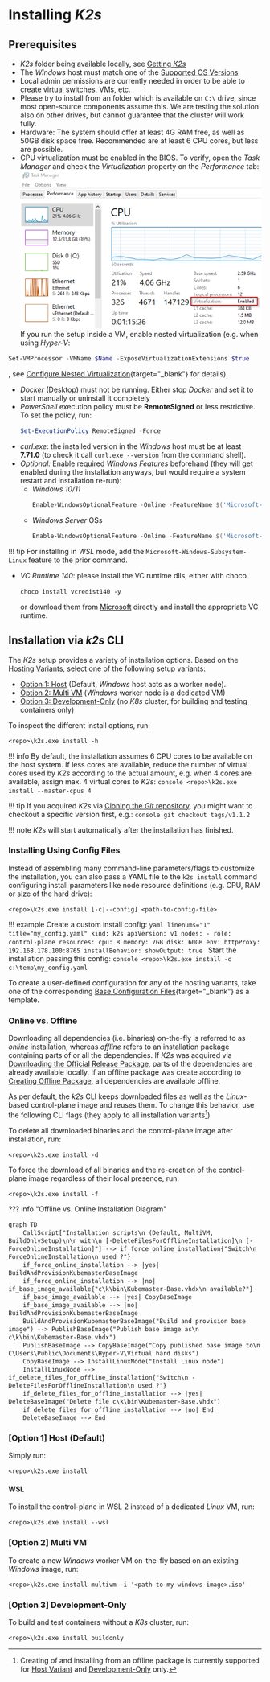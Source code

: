 <!--
SPDX-FileCopyrightText: © 2024 Siemens Healthineers AG
SPDX-License-Identifier: MIT
-->

# Installing *K2s*
## Prerequisites
- *K2s* folder being available locally, see [Getting *K2s*](getting-k2s.md)
- The *Windows* host must match one of the [Supported OS Versions](os-support.md)
- Local admin permissions are currently needed in order to be able to create virtual switches, VMs, etc.
- Please try to install from an folder which is available on `C:\` drive, since most open-source components assume this. We are testing the solution also on other drives, but cannot guarantee that the cluster will work fully.
- Hardware: The system should offer at least 4G RAM free, as well as 50GB disk space free. Recommended are at least 6 CPU cores, but less are possible.
- CPU virtualization must be enabled in the BIOS. To verify, open the *Task Manager* and check the *Virtualization* property on the *Performance* tab:<br/>
 ![Check Virtualization](assets/check_virtualization.png)
 <br/>If you run the setup inside a VM, enable nested virtualization (e.g. when using *Hyper-V*:<br/>
 ```powershell
 Set-VMProcessor -VMName $Name -ExposeVirtualizationExtensions $true
 ```
 , see [Configure Nested Virtualization](https://learn.microsoft.com/en-us/virtualization/hyper-v-on-windows/user-guide/enable-nested-virtualization#configure-nested-virtualization){target="_blank"} for details).
- *Docker* (Desktop) must not be running. Either stop *Docker* and set it to start manually or uninstall it completely
- *PowerShell* execution policy must be **RemoteSigned** or less restrictive. To set the policy, run:
  ```powershell 
  Set-ExecutionPolicy RemoteSigned -Force
  ```
- *curl.exe*: the installed version in the *Windows* host must be at least **7.71.0** (to check it call `curl.exe --version` from the command shell).
- *Optional:* Enable required *Windows Features* beforehand (they will get enabled during the installation anyways, but would require a system restart and installation re-run):
  - *Windows 10/11*
    ```powershell
    Enable-WindowsOptionalFeature -Online -FeatureName $('Microsoft-Hyper-V-All', 'Microsoft-Hyper-V', 'Microsoft-Hyper-V-Tools-All', 'Microsoft-Hyper-V-Management-PowerShell', 'Microsoft-Hyper-V-Hypervisor', 'Microsoft-Hyper-V-Services', 'Microsoft-Hyper-V-Management-Clients', 'Containers', 'VirtualMachinePlatform') -All -NoRestart
    ``` 
  - *Windows Server* OSs
    ```powershell 
    Enable-WindowsOptionalFeature -Online -FeatureName $('Microsoft-Hyper-V', 'Microsoft-Hyper-V-Management-PowerShell', 'Containers', 'VirtualMachinePlatform') -All -NoRestart
    ``` 

!!! tip
    For installing in *WSL* mode, add the `Microsoft-Windows-Subsystem-Linux` feature to the prior command.
- *VC Runtime 140*: please install the VC runtime dlls, either with choco

   ```choco install vcredist140 -y```

   or download them from [Microsoft](https://learn.microsoft.com/en-us/cpp/windows/latest-supported-vc-redist) directly and install the appropriate VC runtime.

## Installation via *k2s* CLI
The *K2s* setup provides a variety of installation options. Based on the [Hosting Variants](../user-guide/hosting-variants.md), select one of the following setup variants:

 - [Option 1: Host](#option-1-host-default) (Default, *Windows* host acts as a worker node).
 - [Option 2: Multi VM](#option-2-multi-vm) (*Windows* worker node is a dedicated VM)
 - [Option 3: Development-Only](#option-3-development-only) (no *K8s* cluster, for building and testing containers only)

To inspect the different install options, run:
```console
<repo>\k2s.exe install -h
```

!!! info
    By default, the installation assumes 6 CPU cores to be available on the host system. If less cores are available, reduce the number of virtual cores used by *K2s* according to the actual amount, e.g. when 4 cores are available, assign max. 4 virtual cores to *K2s*:
    ```console
    <repo>\k2s.exe install --master-cpus 4
    ```

!!! tip
    If you acquired *K2s* via [Cloning the *Git* repository](getting-k2s.md#option-2-cloning-git-repository), you might want to checkout a specific version first, e.g.:
    ```console
    git checkout tags/v1.1.2
    ```

!!! note
    *K2s* will start automatically after the installation has finished.

### Installing Using Config Files
Instead of assembling many command-line parameters/flags to customize the installation, you can also pass a YAML file to the `k2s install` command configuring install parameters like node resource definitions (e.g. CPU, RAM or size of the hard drive):
```console
<repo>\k2s.exe install [-c|--config] <path-to-config-file>
```

!!! example
    Create a custom install config:
    ```yaml linenums="1" title="my_config.yaml"
    kind: k2s
    apiVersion: v1
    nodes:
      - role: control-plane
        resources:
          cpu: 8
          memory: 7GB
          disk: 60GB
    env:
      httpProxy: 192.168.178.100:8765
    installBehavior:
      showOutput: true
    ```
    Start the installation passing this config:
    ```console
    <repo>\k2s.exe install -c c:\temp\my_config.yaml
    ```

To create a user-defined configuration for any of the hosting variants, take one of the corresponding [Base Configuration Files](https://github.com/Siemens-Healthineers/K2s/tree/main/k2s/cmd/k2s/cmd/install/config/embed){target="_blank"} as a template.

### Online vs. Offline
Downloading all dependencies (i.e. binaries) on-the-fly is referred to as *online* installation, whereas *offline* refers to an installation package containing parts of or all the dependencies. If *K2s* was acquired via [Downloading the Official Release Package](getting-k2s.md#option-1-downloading-official-release-package), parts of the dependencies are already available locally. If an offline package was create according to [Creating Offline Package](creating-offline-package.md), all dependencies are available offline.

As per default, the *k2s* CLI keeps downloaded files as well as the *Linux*-based control-plane image and reuses them. To change this behavior, use the following CLI flags (they apply to all installation variants[^1]).

To delete all downloaded binaries and the control-plane image after installation, run:
```console
<repo>\k2s.exe install -d
```

To force the download of all binaries and the re-creation of the control-plane image regardless of their local presence, run:
```console
<repo>\k2s.exe install -f
```

??? info "Offline vs. Online Installation Diagram"
   ```mermaid
   graph TD
       CallScript["Installation scripts\n (Default, MultiVM, BuildOnlySetup)\n\n with\n [-DeleteFilesForOfflineInstallation]\n [-ForceOnlineInstallation]"] --> if_force_online_installation{"Switch\n ForceOnlineInstallation\n used ?"}
       if_force_online_installation --> |yes| BuildAndProvisionKubemasterBaseImage
       if_force_online_installation --> |no| if_base_image_available{"c\k\bin\Kubemaster-Base.vhdx\n available?"}
       if_base_image_available --> |yes| CopyBaseImage
       if_base_image_available --> |no| BuildAndProvisionKubemasterBaseImage
       BuildAndProvisionKubemasterBaseImage("Build and provision base image") --> PublishBaseImage("Publish base image as\n c\k\bin\Kubemaster-Base.vhdx")
       PublishBaseImage --> CopyBaseImage("Copy published base image to\n C\Users\Public\Documents\Hyper-V\Virtual hard disks")
       CopyBaseImage --> InstallLinuxNode("Install Linux node")
       InstallLinuxNode --> if_delete_files_for_offline_installation{"Switch\n -DeleteFilesForOfflineInstallation\n used ?"}
       if_delete_files_for_offline_installation --> |yes| DeleteBaseImage("Delete file c\k\bin\Kubemaster-Base.vhdx")
       if_delete_files_for_offline_installation --> |no| End
       DeleteBaseImage --> End
   ```

[^1]: Creating of and installing from an offline package is currently supported for [Host Variant](../user-guide/hosting-variants.md#host-default) and [Development-Only](../user-guide/hosting-variants.md#development-only) only. 

### \[Option 1\] Host (Default)
Simply run:
```console
<repo>\k2s.exe install
```

#### WSL
To install the control-plane in WSL 2 instead of a dedicated *Linux* VM, run:
```console
<repo>\k2s.exe install --wsl
```

### \[Option 2\] Multi VM
To create a new *Windows* worker VM on-the-fly based on an existing *Windows* image, run:
```console
<repo>\k2s.exe install multivm -i '<path-to-my-windows-image>.iso'
```

### \[Option 3\] Development-Only
To build and test containers without a *K8s* cluster, run:
```console
<repo>\k2s.exe install buildonly
```
